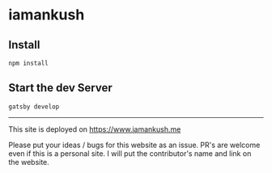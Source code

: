 # iamankush

## Install
``` 
npm install
```
## Start the dev Server
```
gatsby develop
```

---
This site is deployed on https://www.iamankush.me 

Please put your ideas / bugs for this website as an issue. PR's are welcome even if this is a personal site. I will put the contributor's name and link on the website.